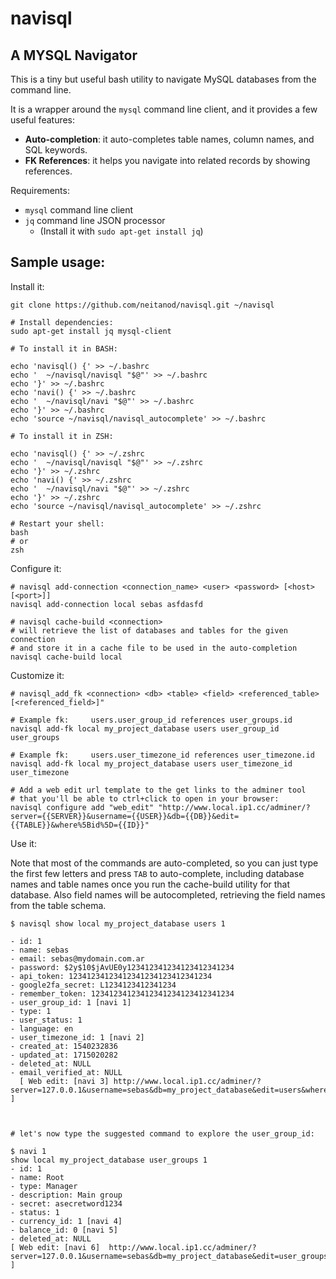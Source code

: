 navisql
=======
A MYSQL Navigator
-----------------

This is a tiny but useful bash utility to navigate MySQL databases from the command line.

It is a wrapper around the `mysql` command line client, and it provides a few useful features: 

- **Auto-completion**: it auto-completes table names, column names, and SQL keywords.
- **FK References**: it helps you navigate into related records by showing references.

Requirements:
- `mysql` command line client
- `jq` command line JSON processor
  - (Install it with `sudo apt-get install jq`)

Sample usage:
-------------

Install it:

    git clone https://github.com/neitanod/navisql.git ~/navisql

    # Install dependencies:
    sudo apt-get install jq mysql-client

    # To install it in BASH:
 
    echo 'navisql() {' >> ~/.bashrc
    echo '  ~/navisql/navisql "$@"' >> ~/.bashrc
    echo '}' >> ~/.bashrc
    echo 'navi() {' >> ~/.bashrc
    echo '  ~/navisql/navi "$@"' >> ~/.bashrc
    echo '}' >> ~/.bashrc
    echo 'source ~/navisql/navisql_autocomplete' >> ~/.bashrc

    # To install it in ZSH:

    echo 'navisql() {' >> ~/.zshrc
    echo '  ~/navisql/navisql "$@"' >> ~/.zshrc
    echo '}' >> ~/.zshrc
    echo 'navi() {' >> ~/.zshrc
    echo '  ~/navisql/navi "$@"' >> ~/.zshrc
    echo '}' >> ~/.zshrc
    echo 'source ~/navisql/navisql_autocomplete' >> ~/.zshrc

    # Restart your shell:
    bash
    # or
    zsh 

Configure it:

    # navisql add-connection <connection_name> <user> <password> [<host> [<port>]]
    navisql add-connection local sebas asfdasfd

    # navisql cache-build <connection>
    # will retrieve the list of databases and tables for the given connection
    # and store it in a cache file to be used in the auto-completion
    navisql cache-build local

Customize it:

    # navisql_add_fk <connection> <db> <table> <field> <referenced_table> [<referenced_field>]"

    # Example fk:     users.user_group_id references user_groups.id
    navisql add-fk local my_project_database users user_group_id user_groups

    # Example fk:     users.user_timezone_id references user_timezone.id
    navisql add-fk local my_project_database users user_timezone_id user_timezone

    # Add a web edit url template to the get links to the adminer tool
    # that you'll be able to ctrl+click to open in your browser:
    navisql configure add "web_edit" "http://www.local.ip1.cc/adminer/?server={{SERVER}}&username={{USER}}&db={{DB}}&edit={{TABLE}}&where%5Bid%5D={{ID}}"

Use it:

Note that most of the commands are auto-completed, so you can just type the first few letters and press `TAB` to auto-complete, including database names and table names once you run the cache-build utility for that database.  Also field names will be autocompleted, retrieving the field names from the table schema.

    $ navisql show local my_project_database users 1

    - id: 1
    - name: sebas
    - email: sebas@mydomain.com.ar
    - password: $2y$10$jAvUE0y123412341234123412341234
    - api_token: 12341234123412341234123412341234
    - google2fa_secret: L1234123412341234
    - remember_token: 12341234123412341234123412341234
    - user_group_id: 1 [navi 1]
    - type: 1
    - user_status: 1
    - language: en
    - user_timezone_id: 1 [navi 2]
    - created_at: 1540232836
    - updated_at: 1715020282
    - deleted_at: NULL
    - email_verified_at: NULL
      [ Web edit: [navi 3] http://www.local.ip1.cc/adminer/?server=127.0.0.1&username=sebas&db=my_project_database&edit=users&where%5Bid%5D=1 ]



    # let's now type the suggested command to explore the user_group_id:

    $ navi 1
    show local my_project_database user_groups 1 
    - id: 1 
    - name: Root 
    - type: Manager 
    - description: Main group
    - secret: asecretword1234 
    - status: 1 
    - currency_id: 1 [navi 4]
    - balance_id: 0 [navi 5]
    - deleted_at: NULL 
    [ Web edit: [navi 6]  http://www.local.ip1.cc/adminer/?server=127.0.0.1&username=sebas&db=my_project_database&edit=user_groups&where%5Bid%5D=1 ]

